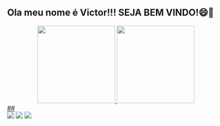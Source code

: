 
  ## Ola meu nome é Victor!!! SEJA BEM VINDO!😄👋  
<div align="center">
  <a href="https://github.com/vick">
  <img height="180em" src="https://github-readme-stats.vercel.app/api?username=vick&show_icons=true&theme=highcontrast&include_all_commits=true&count_private=true"/>
  <img height="180em" src="https://github-readme-stats.vercel.app/api/top-langs/?username=vick&layout=compact&langs_count=7&theme=highcontrast"/>
</div>
  ##
 
<div> 
  <a href="https://m.youtube.com/channel/UCsCuvbgBg1vtDJTOe-SKDjA
" target="_blank"><img src="https://img.shields.io/badge/YouTube-FF0000?style=for-the-badge&logo=youtube&logoColor=white" target="_blank"></a>
  <a href="https://www.instagram.com/eu_victin/" target="_blank"><img src="https://img.shields.io/badge/-Instagram-%23E4405F?style=for-the-badge&logo=instagram&logoColor=white" target="_blank"></a>
  <a href="https://www.facebook.com/profile.php?id=100017940162109" target="_blank"><img src="https://img.shields.io/badge/Facebook-1877F2?style=for-the-badge&logo=facebook&logoColor=white" target="_blank">
</div>
